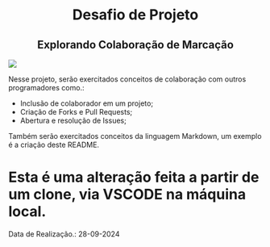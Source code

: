 <h1 align=center> Desafio de Projeto </h1>
<h2 align=center> Explorando Colaboração de Marcação</h2>

<img align=center, src=https://media4.giphy.com/media/v1.Y2lkPTc5MGI3NjExYmFlcTBwbjVpbzZmM203NTI5d3d1M2wzd3ZkaDZ2cWNuaWduNjl0ayZlcD12MV9pbnRlcm5hbF9naWZfYnlfaWQmY3Q9Zw/10zxDv7Hv5RF9C/giphy.webp></img>

Nesse projeto, serão exercitados conceitos de colaboração com outros programadores como.:
- Inclusão de colaborador em um projeto;
- Criação de Forks e Pull Requests;
- Abertura e resolução de Issues;

Também serão exercitados conceitos da linguagem Markdown, um exemplo é a criação deste README.


# Esta é uma alteração feita a partir de um clone, via VSCODE na máquina local.

Data de Realização.: 28-09-2024
